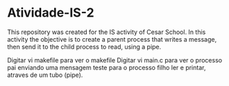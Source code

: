 # Atividade-IS-2

This repository was created for the IS activity of Cesar School. In this activity the objective is to create a parent process that writes a message, then send it to the child process to read, using a pipe.

Digitar vi makefile para ver o makefile Digitar vi main.c para ver o processo pai enviando uma mensagem teste para o processo filho ler e printar, atraves de um tubo (pipe).
